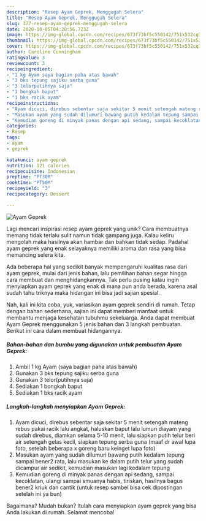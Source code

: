 ```yaml
---
description: "Resep Ayam Geprek, Menggugah Selera"
title: "Resep Ayam Geprek, Menggugah Selera"
slug: 377-resep-ayam-geprek-menggugah-selera
date: 2020-10-05T04:20:56.723Z
image: https://img-global.cpcdn.com/recipes/673f73bf5c550142/751x532cq70/ayam-geprek-foto-resep-utama.jpg
thumbnail: https://img-global.cpcdn.com/recipes/673f73bf5c550142/751x532cq70/ayam-geprek-foto-resep-utama.jpg
cover: https://img-global.cpcdn.com/recipes/673f73bf5c550142/751x532cq70/ayam-geprek-foto-resep-utama.jpg
author: Caroline Cunningham
ratingvalue: 3
reviewcount: 3
recipeingredient:
- "1 kg Ayam saya bagian paha atas bawah"
- "3 bks tepung sajiku serba guna"
- "3 telorputihnya saja"
- "1 bongkah baput"
- "1 bks racik ayam"
recipeinstructions:
- "Ayam dicuci, direbus sebentar saja sekitar 5 menit setengah mateng rebus pakai racik lalu angkat, haluskan baput lalu lumuri diayam yang sudah direbus, diamkan selama 5-10 menit, lalu siapkan putih telur beri air setengah gelas kecil, siapkan tepung serba guna (maaf dr awal lupa foto, setelah beberapa x goreng baru keinget lupa foto)"
- "Masukan ayam yang sudah dilumuri bawang putih kedalam tepung sampai bener2 rata, lalu masukan ke dalam putih telur yang sudah dicampur air sedikit, kemudian masukan lagi kedalam tepung"
- "Kemudian goreng di minyak panas dengan api sedang, sampai kecoklatan, ulangi sampai smuanya habis, tiriskan, hasilnya bagus bener2 kriuk dan cantik (untuk resep sambel bisa cek dipostingan setelah ini ya bun)"
categories:
- Resep
tags:
- ayam
- geprek

katakunci: ayam geprek 
nutrition: 121 calories
recipecuisine: Indonesian
preptime: "PT30M"
cooktime: "PT50M"
recipeyield: "3"
recipecategory: Dessert

---
```



![Ayam Geprek](https://img-global.cpcdn.com/recipes/673f73bf5c550142/751x532cq70/ayam-geprek-foto-resep-utama.jpg)

Lagi mencari inspirasi resep ayam geprek yang unik? Cara membuatnya memang tidak terlalu sulit namun tidak gampang juga. Kalau keliru mengolah maka hasilnya akan hambar dan bahkan tidak sedap. Padahal ayam geprek yang enak selayaknya memiliki aroma dan rasa yang bisa memancing selera kita.



Ada beberapa hal yang sedikit banyak mempengaruhi kualitas rasa dari ayam geprek, mulai dari jenis bahan, lalu pemilihan bahan segar hingga cara membuat dan menghidangkannya. Tak perlu pusing kalau ingin menyiapkan ayam geprek yang enak di mana pun anda berada, karena asal sudah tahu triknya maka hidangan ini bisa jadi sajian spesial.


Nah, kali ini kita coba, yuk, variasikan ayam geprek sendiri di rumah. Tetap dengan bahan sederhana, sajian ini dapat memberi manfaat untuk membantu menjaga kesehatan tubuhmu sekeluarga. Anda dapat membuat Ayam Geprek menggunakan 5 jenis bahan dan 3 langkah pembuatan. Berikut ini cara dalam membuat hidangannya.

<!--inarticleads1-->

##### Bahan-bahan dan bumbu yang digunakan untuk pembuatan Ayam Geprek:

1. Ambil 1 kg Ayam (saya bagian paha atas bawah)
1. Gunakan 3 bks tepung sajiku serba guna
1. Gunakan 3 telor(putihnya saja)
1. Sediakan 1 bongkah baput
1. Sediakan 1 bks racik ayam




<!--inarticleads2-->

##### Langkah-langkah menyiapkan Ayam Geprek:

1. Ayam dicuci, direbus sebentar saja sekitar 5 menit setengah mateng rebus pakai racik lalu angkat, haluskan baput lalu lumuri diayam yang sudah direbus, diamkan selama 5-10 menit, lalu siapkan putih telur beri air setengah gelas kecil, siapkan tepung serba guna (maaf dr awal lupa foto, setelah beberapa x goreng baru keinget lupa foto)
1. Masukan ayam yang sudah dilumuri bawang putih kedalam tepung sampai bener2 rata, lalu masukan ke dalam putih telur yang sudah dicampur air sedikit, kemudian masukan lagi kedalam tepung
1. Kemudian goreng di minyak panas dengan api sedang, sampai kecoklatan, ulangi sampai smuanya habis, tiriskan, hasilnya bagus bener2 kriuk dan cantik (untuk resep sambel bisa cek dipostingan setelah ini ya bun)




Bagaimana? Mudah bukan? Itulah cara menyiapkan ayam geprek yang bisa Anda lakukan di rumah. Selamat mencoba!
